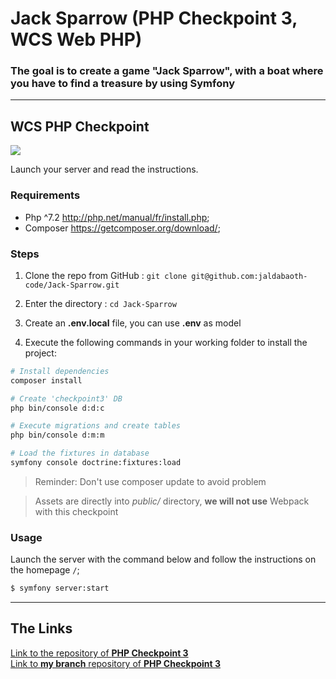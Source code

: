 <h1>Jack Sparrow (PHP Checkpoint 3, WCS Web PHP)</h1>

### The goal is to create a game "Jack Sparrow", with a boat where you have to find a treasure by using Symfony


---

## WCS PHP Checkpoint

![](https://static.tvtropes.org/pmwiki/pub/images/potc_monocle2.jpg)

Launch your server and read the instructions.

### Requirements

- Php ^7.2 http://php.net/manual/fr/install.php;
- Composer https://getcomposer.org/download/;

### Steps


1. Clone the repo from GitHub : `git clone git@github.com:jaldabaoth-code/Jack-Sparrow.git`

2. Enter the directory : `cd Jack-Sparrow`

3. Create an <b>.env.local</b> file, you can use <b>.env</b> as model

4. Execute the following commands in your working folder to install the project:

```bash
# Install dependencies
composer install

# Create 'checkpoint3' DB
php bin/console d:d:c

# Execute migrations and create tables
php bin/console d:m:m

# Load the fixtures in database
symfony console doctrine:fixtures:load
```

> Reminder: Don't use composer update to avoid problem

> Assets are directly into _public/_ directory, **we will not use** Webpack with this checkpoint

### Usage

Launch the server with the command below and follow the instructions on the homepage `/`;

```bash
$ symfony server:start
```

---

## The Links

<a href="https://github.com/WildCodeSchool/php_checkpoint3_orleans_march21">
Link to the repository of <b>PHP Checkpoint 3</b></a>
</br>
<a href="https://github.com/WildCodeSchool/php_checkpoint3_orleans_march21/tree/GRIALAT_ZURABI">
Link to <b>my branch</b> repository of <b>PHP Checkpoint 3</b></a>
